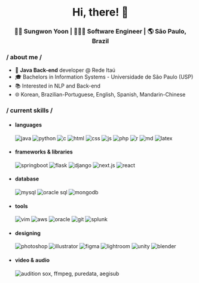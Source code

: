 <div align="center">
  <h1>Hi, there! 👋</h1>
  <h3> 👩🏻 Sungwon Yoon | 👩🏻‍💻 Software Engineer | 🌎 São Paulo, Brazil </h3> 
</div>


### / about me /
- 💼 **Java Back-end** developer @ Rede Itaú
- 🎓 Bachelors in Information Systems - Universidade de São Paulo (USP)
- 📚 Interested in NLP and Back-end
- 🌐 Korean, Brazilian-Portuguese, English, Spanish, Mandarin-Chinese

### / current skills /
- <h4> languages </h4>
  <img src = "https://img.shields.io/badge/Java-ED8B00?style=for-the-badge&logo=openjdk&logoColor=white" alt = "java" />
  <img src = "https://img.shields.io/badge/python-3670A0?style=for-the-badge&logo=python&logoColor=white" alt = "python" />
  <img src = "https://img.shields.io/badge/c-283593?style=for-the-badge&logo=python&logoColor=white" alt = "c" />
  <img src = "https://img.shields.io/badge/HTML5-E34F26?style=for-the-badge&logo=html5&logoColor=white" alt = "html" />
  <img src = "https://img.shields.io/badge/CSS3-1572B6?style=for-the-badge&logo=css3&logoColor=white" alt = "css" />
  <img src = "https://img.shields.io/badge/JavaScript-F7DF1E?style=for-the-badge&logo=javascript&logoColor=white" alt = "js" />
  <img src = "https://img.shields.io/badge/PHP-777BB4?style=for-the-badge&logo=php&logoColor=white" alt = "php" />
  <img src = "https://img.shields.io/badge/R-276DC3?style=for-the-badge&logo=r&logoColor=white" alt = "r" />
  <img src = "https://img.shields.io/badge/Markdown-000000?style=for-the-badge&logo=markdown&logoColor=white" alt = "md" />
  <img src = "https://img.shields.io/badge/latex-%23008080.svg?style=for-the-badge&logo=latex&logoColor=white" alt = "latex" />


- <h4> frameworks & libraries </h4>
  <img src = "https://img.shields.io/badge/SpringBoot-6DB33F?style=for-the-badge&logo=Spring&logoColor=white" alt = "springboot" />
  <img src = "https://img.shields.io/badge/flask-000000?style=for-the-badge&logo=flask&logoColor=white" alt = "flask" />
  <img src = "https://img.shields.io/badge/django-%23092E20.svg?style=for-the-badge&logo=django&logoColor=white" alt = "django" />
  <img src = "https://img.shields.io/badge/next.js-000000?style=for-the-badge&logo=nextdotjs&logoColor=white" alt = "next.js" />
  <img src = "https://img.shields.io/badge/React-20232A?style=for-the-badge&logo=react&logoColor=white" alt = "react" />
  
- <h4> database </h4>
  <img src = "https://img.shields.io/badge/mysql-4479A1?style=for-the-badge&logo=mysql&logoColor=white" alt = "mysql" />
  <img src = "https://img.shields.io/badge/Oracle-F80000?style=for-the-badge&logo=Oracle&logoColor=white" alt = "oracle sql" />
  <img src = "https://img.shields.io/badge/MongoDB-%234ea94b.svg?style=for-the-badge&logo=mongodb&logoColor=white" alt = "mongodb" />

- <h4> tools </h4>
  <img src = "https://img.shields.io/badge/VIM-%2311AB00.svg?&style=for-the-badge&logo=vim&logoColor=white" alt = "vim" />
  <img src = "https://img.shields.io/badge/AWS-000.svg?style=for-the-badge&logo=amazon-aws&logoColor=white" alt = "aws" />
  <img src = "https://img.shields.io/badge/Oracle-F80000?style=for-the-badge&logo=oracle&logoColor=white" alt = "oracle" />
  <img src = "https://img.shields.io/badge/GIT-E44C30?style=for-the-badge&logo=git&logoColor=white" alt = "git" />
  <img src = "https://img.shields.io/badge/splunk-66a636?style=for-the-badge&logo=splunk&logoColor=white" alt = "splunk">
  
- <h4> designing </h4>
  <img src = "https://img.shields.io/badge/adobe%20photoshop-%2331A8FF.svg?style=for-the-badge&logo=adobe%20photoshop&logoColor=white" alt = "photoshop" />
  <img src = "https://img.shields.io/badge/adobe%20illustrator-%23FF9A00.svg?style=for-the-badge&logo=adobe%20illustrator&logoColor=white" alt = "illustrator" />
  <img src = "https://img.shields.io/badge/figma-%23F24E1E.svg?style=for-the-badge&logo=figma&logoColor=white" alt = "figma" />
  <img src = "https://img.shields.io/badge/Adobe%20Lightroom-31A8FF.svg?style=for-the-badge&logo=Adobe%20Lightroom&logoColor=white" alt = "lightroom" />
  <img src = "https://img.shields.io/badge/Unity-100000?style=for-the-badge&logo=unity&logoColor=white" alt = "unity" />
  <img src = "https://img.shields.io/badge/blender-%23F5792A.svg?style=for-the-badge&logo=blender&logoColor=white" alt = "blender" />

- <h4> video & audio </h4>
  <img src = "https://img.shields.io/badge/Adobe%20Audition-9999FF.svg?style=for-the-badge&logo=Adobe%20Audition&logoColor=white" alt = "audition" />
  sox, ffmpeg, puredata, aegisub
